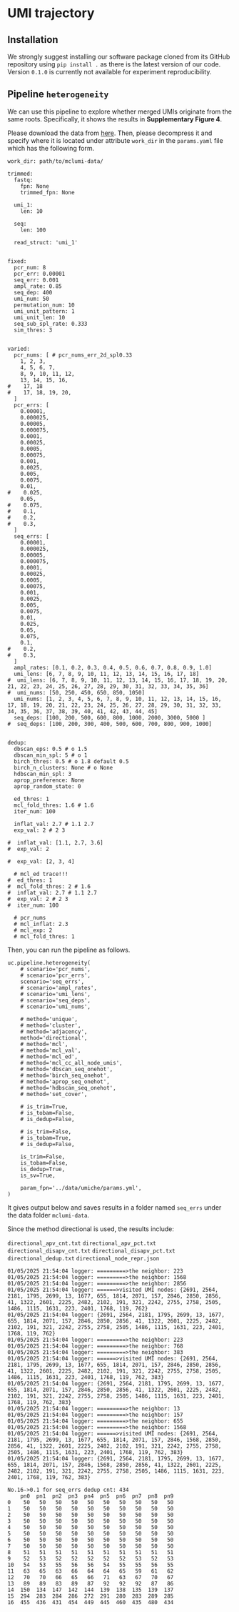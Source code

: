 # UMI trajectory

## Installation

We strongly suggest installing our software package cloned from its GitHub repository using `pip install .` as there is the latest version of our code. Version `0.1.0` is currently not available for experiment reproducibility.

## Pipeline `heterogeneity`

We can use this pipeline to explore whether merged UMIs originate from the same roots. Specifically, it shows the results in **Supplementary Figure 4**.

Please download the data from [here](https://github.com/2003100127/mcverse/releases/download/mclumi-data/mclumi-data.zip). Then, please decompress it and specify where it is located under attribute `work_dir` in the `params.yaml` file which has the following form.

```{code} yaml
work_dir: path/to/mclumi-data/

trimmed:
  fastq:
    fpn: None
    trimmed_fpn: None

  umi_1:
    len: 10

  seq:
    len: 100

  read_struct: 'umi_1'


fixed:
  pcr_num: 8
  pcr_err: 0.00001
  seq_err: 0.001
  ampl_rate: 0.85
  seq_dep: 400
  umi_num: 50
  permutation_num: 10
  umi_unit_pattern: 1
  umi_unit_len: 10
  seq_sub_spl_rate: 0.333
  sim_thres: 3


varied:
  pcr_nums: [ # pcr_nums_err_2d_spl0.33
    1, 2, 3,
    4, 5, 6, 7,
    8, 9, 10, 11, 12,
    13, 14, 15, 16,
#    17, 18
#    17, 18, 19, 20,
  ]
  pcr_errs: [
    0.00001,
    0.000025,
    0.00005,
    0.000075,
    0.0001,
    0.00025,
    0.0005,
    0.00075,
    0.001,
    0.0025,
    0.005,
    0.0075,
    0.01,
#    0.025,
    0.05,
#    0.075,
#    0.1,
#    0.2,
#    0.3,
  ]
  seq_errs: [
    0.00001,
    0.000025,
    0.00005,
    0.000075,
    0.0001,
    0.00025,
    0.0005,
    0.00075,
    0.001,
    0.0025,
    0.005,
    0.0075,
    0.01,
    0.025,
    0.05,
    0.075,
    0.1,
#    0.2,
#    0.3,
  ]
  ampl_rates: [0.1, 0.2, 0.3, 0.4, 0.5, 0.6, 0.7, 0.8, 0.9, 1.0]
  umi_lens: [6, 7, 8, 9, 10, 11, 12, 13, 14, 15, 16, 17, 18]
#  umi_lens: [6, 7, 8, 9, 10, 11, 12, 13, 14, 15, 16, 17, 18, 19, 20, 21, 22, 23, 24, 25, 26, 27, 28, 29, 30, 31, 32, 33, 34, 35, 36]
#  umi_nums: [50, 250, 450, 650, 850, 1050]
  umi_nums: [1, 2, 3, 4, 5, 6, 7, 8, 9, 10, 11, 12, 13, 14, 15, 16, 17, 18, 19, 20, 21, 22, 23, 24, 25, 26, 27, 28, 29, 30, 31, 32, 33, 34, 35, 36, 37, 38, 39, 40, 41, 42, 43, 44, 45]
  seq_deps: [100, 200, 500, 600, 800, 1000, 2000, 3000, 5000 ]
#  seq_deps: [100, 200, 300, 400, 500, 600, 700, 800, 900, 1000]


dedup:
  dbscan_eps: 0.5 # o 1.5
  dbscan_min_spl: 5 # o 1
  birch_thres: 0.5 # o 1.8 default 0.5
  birch_n_clusters: None # o None
  hdbscan_min_spl: 3
  aprop_preference: None
  aprop_random_state: 0

  ed_thres: 1
  mcl_fold_thres: 1.6 # 1.6
  iter_num: 100

  inflat_val: 2.7 # 1.1 2.7
  exp_val: 2 # 2 3

#  inflat_val: [1.1, 2.7, 3.6]
#  exp_val: 2

#  exp_val: [2, 3, 4]

  # mcl_ed trace!!!
#  ed_thres: 1
#  mcl_fold_thres: 2 # 1.6
#  inflat_val: 2.7 # 1.1 2.7
#  exp_val: 2 # 2 3
#  iter_num: 100

  # pcr_nums
  # mcl_inflat: 2.3
  # mcl_exp: 2
  # mcl_fold_thres: 1
```

Then, you can run the pipeline as follows.

```{code} python
uc.pipeline.heterogeneity(
    # scenario='pcr_nums',
    # scenario='pcr_errs',
    scenario='seq_errs',
    # scenario='ampl_rates',
    # scenario='umi_lens',
    # scenario='seq_deps',
    # scenario='umi_nums',

    # method='unique',
    # method='cluster',
    # method='adjacency',
    method='directional',
    # method='mcl',
    # method='mcl_val',
    # method='mcl_ed',
    # method='mcl_cc_all_node_umis',
    # method='dbscan_seq_onehot',
    # method='birch_seq_onehot',
    # method='aprop_seq_onehot',
    # method='hdbscan_seq_onehot',
    # method='set_cover',

    # is_trim=True,
    # is_tobam=False,
    # is_dedup=False,

    # is_trim=False,
    # is_tobam=True,
    # is_dedup=False,

    is_trim=False,
    is_tobam=False,
    is_dedup=True,
    is_sv=True,

    param_fpn='../data/umiche/params.yml',
)
```

It gives output below and saves results in a folder named `seq_errs` under the data folder `mclumi-data`.

Since the method directional is used, the results include:

`directional_apv_cnt.txt`
`directional_apv_pct.txt`
`directional_disapv_cnt.txt`
`directional_disapv_pct.txt`
`directional_dedup.txt`
`directional_node_repr.json`


```{code} shell
01/05/2025 21:54:04 logger: =========>the neighbor: 223
01/05/2025 21:54:04 logger: =========>the neighbor: 1568
01/05/2025 21:54:04 logger: =========>the neighbor: 2856
01/05/2025 21:54:04 logger: ======>visited UMI nodes: {2691, 2564, 2181, 1795, 2699, 13, 1677, 655, 1814, 2071, 157, 2846, 2850, 2856, 41, 1322, 2601, 2225, 2482, 2102, 191, 321, 2242, 2755, 2758, 2505, 1486, 1115, 1631, 223, 2401, 1768, 119, 762}
01/05/2025 21:54:04 logger: {2691, 2564, 2181, 1795, 2699, 13, 1677, 655, 1814, 2071, 157, 2846, 2850, 2856, 41, 1322, 2601, 2225, 2482, 2102, 191, 321, 2242, 2755, 2758, 2505, 1486, 1115, 1631, 223, 2401, 1768, 119, 762}
01/05/2025 21:54:04 logger: =========>the neighbor: 223
01/05/2025 21:54:04 logger: =========>the neighbor: 768
01/05/2025 21:54:04 logger: =========>the neighbor: 383
01/05/2025 21:54:04 logger: ======>visited UMI nodes: {2691, 2564, 2181, 1795, 2699, 13, 1677, 655, 1814, 2071, 157, 2846, 2850, 2856, 41, 1322, 2601, 2225, 2482, 2102, 191, 321, 2242, 2755, 2758, 2505, 1486, 1115, 1631, 223, 2401, 1768, 119, 762, 383}
01/05/2025 21:54:04 logger: {2691, 2564, 2181, 1795, 2699, 13, 1677, 655, 1814, 2071, 157, 2846, 2850, 2856, 41, 1322, 2601, 2225, 2482, 2102, 191, 321, 2242, 2755, 2758, 2505, 1486, 1115, 1631, 223, 2401, 1768, 119, 762, 383}
01/05/2025 21:54:04 logger: =========>the neighbor: 13
01/05/2025 21:54:04 logger: =========>the neighbor: 157
01/05/2025 21:54:04 logger: =========>the neighbor: 655
01/05/2025 21:54:04 logger: =========>the neighbor: 1568
01/05/2025 21:54:04 logger: ======>visited UMI nodes: {2691, 2564, 2181, 1795, 2699, 13, 1677, 655, 1814, 2071, 157, 2846, 1568, 2850, 2856, 41, 1322, 2601, 2225, 2482, 2102, 191, 321, 2242, 2755, 2758, 2505, 1486, 1115, 1631, 223, 2401, 1768, 119, 762, 383}
01/05/2025 21:54:04 logger: {2691, 2564, 2181, 1795, 2699, 13, 1677, 655, 1814, 2071, 157, 2846, 1568, 2850, 2856, 41, 1322, 2601, 2225, 2482, 2102, 191, 321, 2242, 2755, 2758, 2505, 1486, 1115, 1631, 223, 2401, 1768, 119, 762, 383}

No.16->0.1 for seq_errs dedup cnt: 434
    pn0  pn1  pn2  pn3  pn4  pn5  pn6  pn7  pn8  pn9
0    50   50   50   50   50   50   50   50   50   50
1    50   50   50   50   50   50   50   50   50   50
2    50   50   50   50   50   50   50   50   50   50
3    50   50   50   50   50   50   50   50   50   50
4    50   50   50   50   50   50   50   50   50   50
5    50   50   50   50   50   50   50   50   50   50
6    50   50   50   50   50   50   50   50   50   50
7    50   50   50   50   50   50   50   50   50   50
8    51   51   51   51   51   51   51   51   51   51
9    52   53   52   52   52   52   52   53   52   53
10   54   53   55   56   56   54   55   55   56   55
11   63   65   63   66   64   64   65   59   61   62
12   70   70   66   65   66   71   63   67   70   67
13   89   89   83   89   87   92   92   92   87   86
14  150  134  147  142  144  139  138  135  139  137
15  294  283  284  286  272  291  280  283  289  285
16  455  436  431  454  449  445  460  435  480  434
```